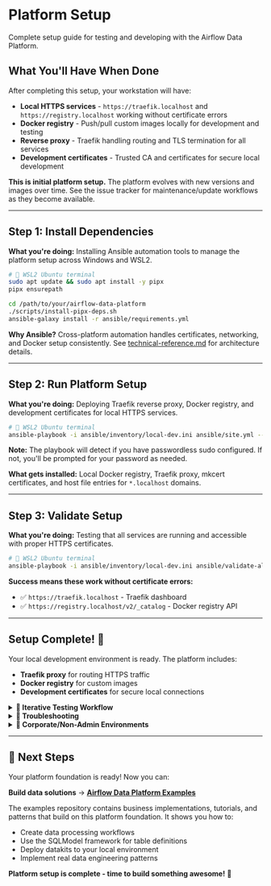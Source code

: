 # Platform Setup

Complete setup guide for testing and developing with the Airflow Data Platform.

## What You'll Have When Done

After completing this setup, your workstation will have:

- **Local HTTPS services** - `https://traefik.localhost` and `https://registry.localhost` working without certificate errors
- **Docker registry** - Push/pull custom images locally for development and testing
- **Reverse proxy** - Traefik handling routing and TLS termination for all services
- **Development certificates** - Trusted CA and certificates for secure local development

**This is initial platform setup.** The platform evolves with new versions and images over time. See the issue tracker for maintenance/update workflows as they become available.

---

## Step 1: Install Dependencies

**What you're doing:** Installing Ansible automation tools to manage the platform setup across Windows and WSL2.

```bash
# 🐧 WSL2 Ubuntu terminal
sudo apt update && sudo apt install -y pipx
pipx ensurepath

cd /path/to/your/airflow-data-platform
./scripts/install-pipx-deps.sh
ansible-galaxy install -r ansible/requirements.yml
```

**Why Ansible?** Cross-platform automation handles certificates, networking, and Docker setup consistently. See [technical-reference.md](technical-reference.md) for architecture details.

---

## Step 2: Run Platform Setup

**What you're doing:** Deploying Traefik reverse proxy, Docker registry, and development certificates for local HTTPS services.

```bash
# 🐧 WSL2 Ubuntu terminal
ansible-playbook -i ansible/inventory/local-dev.ini ansible/site.yml --ask-become-pass
```

**Note:** The playbook will detect if you have passwordless sudo configured. If not, you'll be prompted for your password as needed.

**What gets installed:** Local Docker registry, Traefik proxy, mkcert certificates, and host file entries for `*.localhost` domains.

---

## Step 3: Validate Setup

**What you're doing:** Testing that all services are running and accessible with proper HTTPS certificates.

```bash
# 🐧 WSL2 Ubuntu terminal
ansible-playbook -i ansible/inventory/local-dev.ini ansible/validate-all.yml --ask-become-pass
```

**Success means these work without certificate errors:**
- ✅ `https://traefik.localhost` - Traefik dashboard
- ✅ `https://registry.localhost/v2/_catalog` - Docker registry API

---

## Setup Complete! 🎉

Your local development environment is ready. The platform includes:
- **Traefik proxy** for routing HTTPS traffic
- **Docker registry** for custom images
- **Development certificates** for secure local connections

<details>
<summary><strong>🧪 Iterative Testing Workflow</strong></summary>

For repeated testing and development cycles:

**Clean environment between tests:**
```bash
./scripts/teardown.sh    # Choose option 1 (keeps certificates for speed)
# Make your changes
ansible-playbook -i ansible/inventory/local-dev.ini ansible/site.yml --ask-become-pass
```

**Quick validation after changes:**
```bash
curl -k https://registry.localhost/v2/_catalog
curl -k https://traefik.localhost/api/http/services
```

**Component-specific teardown:**
```bash
./scripts/teardown-layer2.sh          # Layer 2 components only
./layer3-warehouses/scripts/teardown-layer3.sh  # Layer 3 components only
```
</details>

<details>
<summary><strong>🚨 Troubleshooting</strong></summary>

**"Permission Denied" on Windows tasks**
- Expected for non-admin users
- Manually add to `C:\Windows\System32\drivers\etc\hosts`:
  ```
  127.0.0.1 registry.localhost
  127.0.0.1 traefik.localhost
  ```

**"Docker not found in WSL2"**
- Enable Docker Desktop WSL2 integration: Settings → Resources → WSL Integration
- Restart WSL2: `wsl --shutdown` then reopen terminal

**"Certificate errors" or HTTPS warnings**
- Run `mkcert -install` to trust the local CA
- Check certificates exist: `ls ~/.local/share/certs/`
- Verify hosts file has the required entries

**Services not responding**
- Check containers are running: `docker ps`
- View detailed logs:
  ```bash
  docker compose -f ~/platform-services/traefik/docker-compose.yml logs -f
  ```
- Test manual connectivity:
  ```bash
  curl -k https://registry.localhost/v2/_catalog
  curl -k https://traefik.localhost/api/http/services
  ```
</details>

<details>
<summary><strong>🏢 Corporate/Non-Admin Environments</strong></summary>

**What works automatically (no admin needed):**
- Install Scoop package manager
- Install mkcert via Scoop
- Generate and install development certificates
- Deploy all Docker services

**What requires admin (or corporate tools):**
- Updating Windows hosts file

**If Ansible can't update hosts file:**
1. Use your organization's host management tool, OR
2. Manually add as Administrator:
   ```
   127.0.0.1 registry.localhost
   127.0.0.1 traefik.localhost
   ```
3. Re-run validation: `ansible-playbook -i ansible/inventory/local-dev.ini ansible/validate-all.yml --ask-become-pass`

**Tip:** To avoid password prompts entirely, set up passwordless sudo:
```bash
sudo visudo  # Add this line: your_username ALL=(ALL) NOPASSWD:ALL
```
</details>

---

## 🚀 Next Steps

Your platform foundation is ready! Now you can:

**Build data solutions** → **[Airflow Data Platform Examples](https://github.com/Troubladore/airflow-data-platform-examples)**

The examples repository contains business implementations, tutorials, and patterns that build on this platform foundation. It shows you how to:
- Create data processing workflows
- Use the SQLModel framework for table definitions
- Deploy datakits to your local environment
- Implement real data engineering patterns

**Platform setup is complete - time to build something awesome!** 🎉
